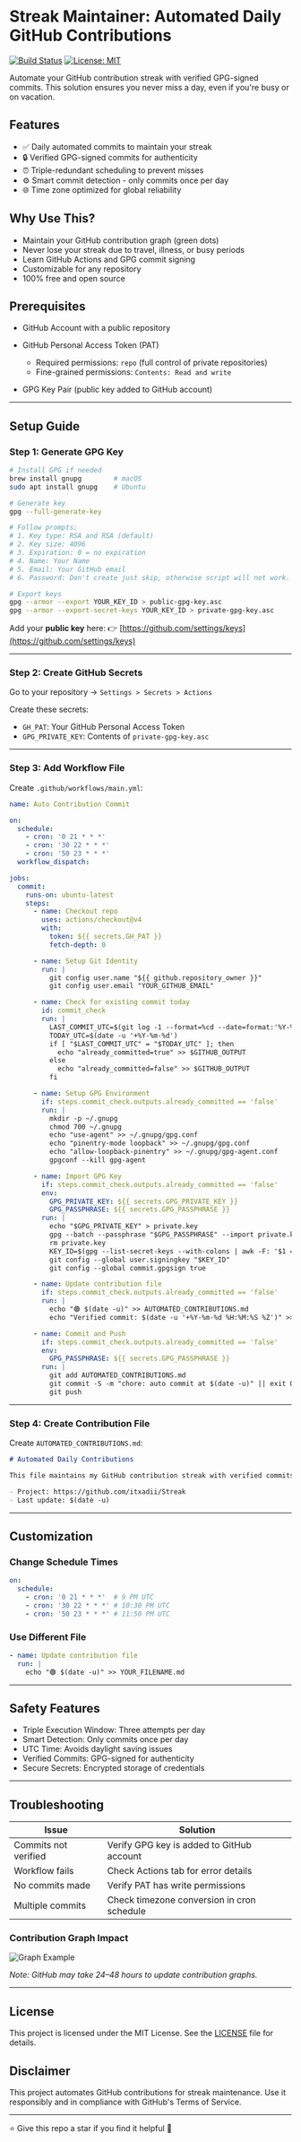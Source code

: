 # Streak Maintainer: Automated Daily GitHub Contributions

[![Build Status](https://img.shields.io/github/actions/workflow/status/itxadii/Streak/main.yml?label=Build\&style=flat-square)](https://github.com/itxadii/Streak/actions)
[![License: MIT](https://img.shields.io/badge/License-MIT-green.svg?style=flat-square)](https://opensource.org/licenses/MIT)

Automate your GitHub contribution streak with verified GPG-signed commits. This solution ensures you never miss a day, even if you're busy or on vacation.

## Features

* ✅ Daily automated commits to maintain your streak
* 🔒 Verified GPG-signed commits for authenticity
* ⏰ Triple-redundant scheduling to prevent misses
* ⚙️ Smart commit detection - only commits once per day
* 🌐 Time zone optimized for global reliability

## Why Use This?

* Maintain your GitHub contribution graph (green dots)
* Never lose your streak due to travel, illness, or busy periods
* Learn GitHub Actions and GPG commit signing
* Customizable for any repository
* 100% free and open source

## Prerequisites

* GitHub Account with a public repository
* GitHub Personal Access Token (PAT)

  * Required permissions: `repo` (full control of private repositories)
  * Fine-grained permissions: `Contents: Read and write`
* GPG Key Pair (public key added to GitHub account)

---

## Setup Guide

### Step 1: Generate GPG Key

```bash
# Install GPG if needed
brew install gnupg        # macOS
sudo apt install gnupg    # Ubuntu

# Generate key
gpg --full-generate-key

# Follow prompts:
# 1. Key type: RSA and RSA (default)
# 2. Key size: 4096
# 3. Expiration: 0 = no expiration
# 4. Name: Your Name
# 5. Email: Your GitHub email
# 6. Password: Don't create just skip, otherwise script will not work. 

# Export keys
gpg --armor --export YOUR_KEY_ID > public-gpg-key.asc
gpg --armor --export-secret-keys YOUR_KEY_ID > private-gpg-key.asc
```

Add your **public key** here:
👉 [https://github.com/settings/keys](https://github.com/settings/keys)

---

### Step 2: Create GitHub Secrets

Go to your repository → `Settings > Secrets > Actions`

Create these secrets:

* `GH_PAT`: Your GitHub Personal Access Token
* `GPG_PRIVATE_KEY`: Contents of `private-gpg-key.asc`

---

### Step 3: Add Workflow File

Create `.github/workflows/main.yml`:

```yaml
name: Auto Contribution Commit

on:
  schedule:
    - cron: '0 21 * * *'
    - cron: '30 22 * * *'
    - cron: '50 23 * * *'
  workflow_dispatch:

jobs:
  commit:
    runs-on: ubuntu-latest
    steps:
      - name: Checkout repo
        uses: actions/checkout@v4
        with:
          token: ${{ secrets.GH_PAT }}
          fetch-depth: 0

      - name: Setup Git Identity
        run: |
          git config user.name "${{ github.repository_owner }}"
          git config user.email "YOUR_GITHUB_EMAIL"

      - name: Check for existing commit today
        id: commit_check
        run: |
          LAST_COMMIT_UTC=$(git log -1 --format=%cd --date=format:'%Y-%m-%d')
          TODAY_UTC=$(date -u '+%Y-%m-%d')
          if [ "$LAST_COMMIT_UTC" = "$TODAY_UTC" ]; then
            echo "already_committed=true" >> $GITHUB_OUTPUT
          else
            echo "already_committed=false" >> $GITHUB_OUTPUT
          fi

      - name: Setup GPG Environment
        if: steps.commit_check.outputs.already_committed == 'false'
        run: |
          mkdir -p ~/.gnupg
          chmod 700 ~/.gnupg
          echo "use-agent" >> ~/.gnupg/gpg.conf
          echo "pinentry-mode loopback" >> ~/.gnupg/gpg.conf
          echo "allow-loopback-pinentry" >> ~/.gnupg/gpg-agent.conf
          gpgconf --kill gpg-agent

      - name: Import GPG Key
        if: steps.commit_check.outputs.already_committed == 'false'
        env:
          GPG_PRIVATE_KEY: ${{ secrets.GPG_PRIVATE_KEY }}
          GPG_PASSPHRASE: ${{ secrets.GPG_PASSPHRASE }}
        run: |
          echo "$GPG_PRIVATE_KEY" > private.key
          gpg --batch --passphrase "$GPG_PASSPHRASE" --import private.key
          rm private.key
          KEY_ID=$(gpg --list-secret-keys --with-colons | awk -F: '$1 == "sec" {print $5}' | head -n1)
          git config --global user.signingkey "$KEY_ID"
          git config --global commit.gpgsign true

      - name: Update contribution file
        if: steps.commit_check.outputs.already_committed == 'false'
        run: |
          echo "🟢 $(date -u)" >> AUTOMATED_CONTRIBUTIONS.md
          echo "Verified commit: $(date -u '+%Y-%m-%d %H:%M:%S %Z')" >> AUTOMATED_CONTRIBUTIONS.md

      - name: Commit and Push
        if: steps.commit_check.outputs.already_committed == 'false'
        env:
          GPG_PASSPHRASE: ${{ secrets.GPG_PASSPHRASE }}
        run: |
          git add AUTOMATED_CONTRIBUTIONS.md
          git commit -S -m "chore: auto commit at $(date -u)" || exit 0
          git push
```

---

### Step 4: Create Contribution File

Create `AUTOMATED_CONTRIBUTIONS.md`:

```markdown
# Automated Daily Contributions

This file maintains my GitHub contribution streak with verified commits.

- Project: https://github.com/itxadii/Streak
- Last update: $(date -u)
```

---

## Customization

### Change Schedule Times

```yaml
on:
  schedule:
    - cron: '0 21 * * *'  # 9 PM UTC
    - cron: '30 22 * * *' # 10:30 PM UTC
    - cron: '50 23 * * *' # 11:50 PM UTC
```

### Use Different File

```yaml
- name: Update contribution file
  run: |
    echo "🟢 $(date -u)" >> YOUR_FILENAME.md
```

---

## Safety Features

* Triple Execution Window: Three attempts per day
* Smart Detection: Only commits once per day
* UTC Time: Avoids daylight saving issues
* Verified Commits: GPG-signed for authenticity
* Secure Secrets: Encrypted storage of credentials

---

## Troubleshooting

| Issue                | Solution                                   |
| -------------------- | ------------------------------------------ |
| Commits not verified | Verify GPG key is added to GitHub account  |
| Workflow fails       | Check Actions tab for error details        |
| No commits made      | Verify PAT has write permissions           |
| Multiple commits     | Check timezone conversion in cron schedule |

### Contribution Graph Impact

![Graph Example](https://user-images.githubusercontent.com/51070104/174474720-3f2a1e0a-3b70-4c34-8d95-0e8d0d5d0c8a.png)

*Note: GitHub may take 24–48 hours to update contribution graphs.*

---

## License

This project is licensed under the MIT License. See the [LICENSE](LICENSE) file for details.

## Disclaimer

This project automates GitHub contributions for streak maintenance. Use it responsibly and in compliance with GitHub's Terms of Service.

---

⭐ Give this repo a star if you find it helpful 💖
